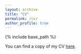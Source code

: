 ```yaml
---
layout: archive
title: "CV"
permalink: /cv/
author_profile: true
---
```


{% include base_path %}

You can find a copy of my CV [here](https://drive.google.com/file/d/1KDe80Md3v_YyWX_3F3r3qUqY4AYD69HV/view?usp=sharing).

